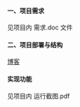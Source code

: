 #### 一、项目需求
见项目内 需求.doc 文件
#### 二、项目部署与结构
[博客](https://blog.csdn.net/weixin_43686942/article/details/115741200)
#### 实现功能
见项目内 运行截图.pdf
